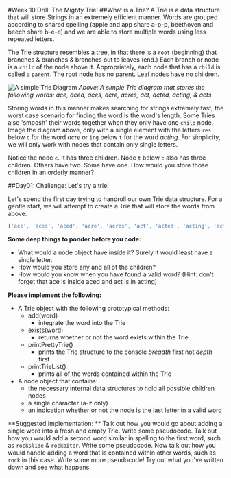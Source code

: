 #Week 10 Drill: The Mighty Trie!
##What is a Trie?
A Trie is a data structure that will store Strings in an extremely efficient manner.  Words are grouped according to shared spelling (apple and app share a-p-p,  beethoven and beech share b-e-e) and we are able to store multiple words using less repeated letters.

The Trie structure resembles a tree, in that there is a `root` (beginning) that branches & branches & branches out to leaves (end.) Each branch or node is a `child` of the node above it.  Appropriately, each node that has a `child` is called a `parent`.  The root node has no parent. Leaf nodes have no children.

![A simple Trie Diagram](http://meandmark.com/blog/wp-content/uploads/2012/07/TrieExampleCropped.png)
*Above: A simple Trie diagram that stores the following words: ace, aced, aces, acre, acres, act, acted, acting, & acts*

 Storing words in this manner makes searching for strings extremely fast; the worst case scenario for finding the word is the word's length.  Some Tries also 'smoosh' their words together when they only have one `child` node. Image the diagram above, only with a single element with the letters `res` below `c` for the word *acre* or `ing` below `t` for the word *acting*.  For simplicity, we will only work with nodes that contain only single letters.

Notice the node `c`. It has three children.  Node `t` below `c` also has three children.  Others have two. Some have one.  How would you store those children in an orderly manner?  



##Day01: Challenge: Let's try a trie!

Let's spend the first day trying to handroll our own Trie data structure.  For a gentle start, we will attempt to create a Trie that will store the words from above: 

```javascript
['ace', 'aces', 'aced', 'acre', 'acres', 'act', 'acted', 'acting', 'acts']
```


**Some deep things to ponder before you code:**
- What would a node object have inside it? Surely it would least have a single letter.  
- How would you store any and all of the children?  
- How would you know when you have found a valid word? (Hint: don't forget that ace is inside aced and act is in acting)

**Please implement the following:**
- A Trie object with the following prototypical methods:
	- add(word)
		- integrate the word into the Trie
	- exists(word)
		- returns whether or not the word exists within the Trie
	- printPrettyTrie() 
		- prints the Trie structure to the console *breadth* first not *depth* first
	- printTrieList()
		- prints all of the words contained within the Trie
- A node object that contains:
	-  the necessary internal data structures to hold all possible children nodes
	-  a single character (a-z only)
	-  an indication whether or not the node is the last letter in a valid word


**Suggested Implementation: ** Talk out how you would go about adding a single word into a fresh and empty Trie.  Write some pseudocode.  Talk out how you would add a second word similar in spelling to the first word, such as `rockslide` & `rockbiter`. Write some pseudocode. Now talk out how you would handle adding a word that is contained within other words, such as `rock` in this case.  Write some more pseudocode!  Try out what you've written down and see what happens.

